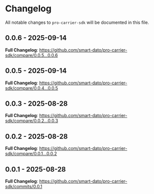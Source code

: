 # Changelog

All notable changes to `pro-carrier-sdk` will be documented in this file.

## 0.0.6 - 2025-09-14

**Full Changelog**: https://github.com/smart-dato/pro-carrier-sdk/compare/0.0.5...0.0.6

## 0.0.5 - 2025-09-14

**Full Changelog**: https://github.com/smart-dato/pro-carrier-sdk/compare/0.0.4...0.0.5

## 0.0.3 - 2025-08-28

**Full Changelog**: https://github.com/smart-dato/pro-carrier-sdk/compare/0.0.2...0.0.3

## 0.0.2 - 2025-08-28

**Full Changelog**: https://github.com/smart-dato/pro-carrier-sdk/compare/0.0.1...0.0.2

## 0.0.1 - 2025-08-28

**Full Changelog**: https://github.com/smart-dato/pro-carrier-sdk/commits/0.0.1

